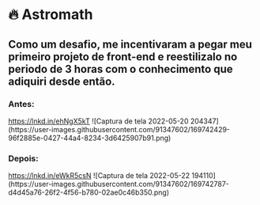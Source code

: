 <h1 color="green">🔥 Astromath</h1>
  
<h2>Como um desafio, me incentivaram a pegar meu primeiro projeto de front-end e reestilizalo no periodo de 3 horas com o conhecimento que adiquiri desde então.</h2>
  
<h3>Antes: </h3>
<a href=https://lnkd.in/ehNgX5kT>https://lnkd.in/ehNgX5kT</a>
![Captura de tela 2022-05-20 204347](https://user-images.githubusercontent.com/91347602/169742429-96f2885e-0427-44a4-8234-3d6425907b91.png)


<h3>Depois: </h3>
<a href=https://lnkd.in/eWkR5csN>https://lnkd.in/eWkR5csN</a>
![Captura de tela 2022-05-22 194110](https://user-images.githubusercontent.com/91347602/169742787-d4d45a76-26f2-4f56-b780-02ae0c46b350.png)
